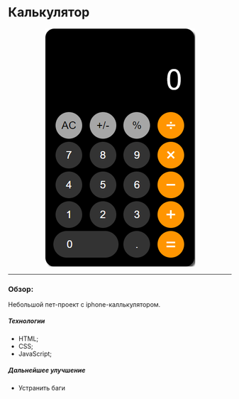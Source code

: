 # Калькулятор
<div align="center">
  <img src="./images/calc.png">
</div>

---
### Обзор:
Небольшой пет-проект с iphone-каллькулятором.

##### Технологии
- HTML;
- CSS;
- JavaScript;

##### Дальнейшее улучшение
- Устранить баги

